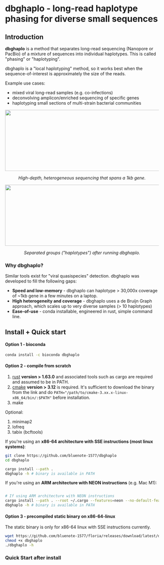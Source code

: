 # dbghaplo - long-read haplotype phasing for diverse small sequences

## Introduction

**dbghaplo** is a method that separates long-read sequencing (Nanopore or PacBio) of a mixture of sequences into individual haplotypes. This is called "phasing" or "haplotyping".

dbghaplo is a "local haplotyping" method, so it works best when the sequence-of-interest is approximately the size of the reads. 

Example use cases:

* mixed viral long-read samples (e.g. co-infections)
* deconvolving amplicon/enriched sequencing of specific genes
* haplotyping small sections of multi-strain bacterial communities

<p align="center">
  <img width="600" height="200" src="https://github.com/user-attachments/assets/c0a82bb5-7feb-4d13-ab59-04da2bce52b3", caption="asdf">
</p>
<p align="center">
  <i>
High-depth, heterogeneous sequencing that spans a 1kb gene.
  </i>
</p>

<p align="center">
  <img width="600" height="200" src="https://github.com/user-attachments/assets/34cb8bcf-8f23-47e4-b2f6-8515a21d3cf4", caption="asdf">
</p>
<p align="center">
  <i>
Separated groups ("haplotypes") after running dbghaplo.
  </i>
</p>

### Why dbghaplo?

Similar tools exist for "viral quasispecies" detection. dbghaplo was developed to fill the following gaps:

* **Speed and low-memory** - dbghaplo can haplotype > 30,000x coverage of ~1kb gene in a few minutes on a laptop.
* **High heterogeneity and coverage** - dbghaplo uses a de Bruijn Graph approach, which scales up to very diverse samples (> 10 haplotypes)
* **Ease-of-use** - conda installable, engineered in rust, simple command line. 

## Install + Quick start 

#### Option 1 - bioconda

```sh
conda install -c bioconda dbghaplo
```

#### Option 2 - compile from scratch

1. [rust](https://www.rust-lang.org/tools/install) **version > 1.63.0** and associated tools such as cargo are required and assumed to be in PATH.
2. [cmake](https://cmake.org/download/) **version > 3.12** is required. It's sufficient to download the binary from the link and do `PATH="/path/to/cmake-3.xx.x-linux-x86_64/bin/:$PATH"` before installation. 
3. make 

Optional:

1. minimap2
2. lofreq
3. tabix (bcftools)

If you're using an **x86-64 architecture with SSE instructions (most linux systems)**: 

```sh
git clone https://github.com/bluenote-1577/dbghaplo
cd dbghaplo

cargo install --path . 
dbghaplo -h # binary is available in PATH
```

If you're using an **ARM architecture with NEON instructions** (e.g. Mac M1): 

```sh

# If using ARM architecture with NEON instructions
cargo install --path . --root ~/.cargo --features=neon --no-default-features
dbghaplo -h # binary is available in PATH

```

#### Option 3 - precompiled static binary on **x86-64-linux**

The static binary is only for x86-64 linux with SSE instructions currently. 

```sh
wget https://github.com/bluenote-1577/floria/releases/download/latest/dbghaplo
chmod +x dbghaplo
./dbghaplo -h
```

### Quick Start after install 

```sh
```
